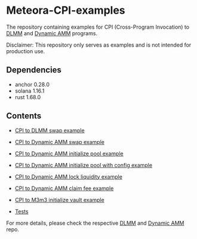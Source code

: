 # Meteora-CPI-examples

The repository containing examples for CPI (Cross-Program Invocation) to [DLMM](https://github.com/meteoraAg/dlmm-sdk) and [Dynamic AMM](https://github.com/MeteoraAG/dynamic-amm-sdk) programs.

Disclaimer: This repository only serves as examples and is not intended for production use.

## Dependencies

- anchor 0.28.0
- solana 1.16.1
- rust 1.68.0

## Contents

- [CPI to DLMM swap example](programs/cpi-example/src/instructions/dlmm_cpi/swap.rs)
- [CPI to Dynamic AMM swap example](programs/cpi-example/src/instructions/dynamic_amm_cpi/swap.rs)

- [CPI to Dynamic AMM initialize pool example](programs/cpi-example/src/instructions/dynamic_amm_cpi/initialize_customizable_permissionless_pool.rs)
- [CPI to Dynamic AMM initialize pool with config example](programs/cpi-example/src/instructions/dynamic_amm_cpi/initialize_permissionless_pool_with_config.rs)

- [CPI to Dynamic AMM lock liquidity example](programs/cpi-example/src/instructions/dynamic_amm_cpi/lock_liquidity.rs)
- [CPI to Dynamic AMM claim fee example](programs/cpi-example/src/instructions/dynamic_amm_cpi/claim_fee.rs)

- [CPI to M3m3 initialize vault example](programs/cpi-example/src/instructions/m3m3_cpi/initialize_vault.rs)

- [Tests](programs/cpi-example/tests/)

For more details, please check the respective [DLMM](https://github.com/meteoraAg/dlmm-sdk) and [Dynamic AMM](https://github.com/mercurial-finance/mercurial-dynamic-amm-sdk) repo.
